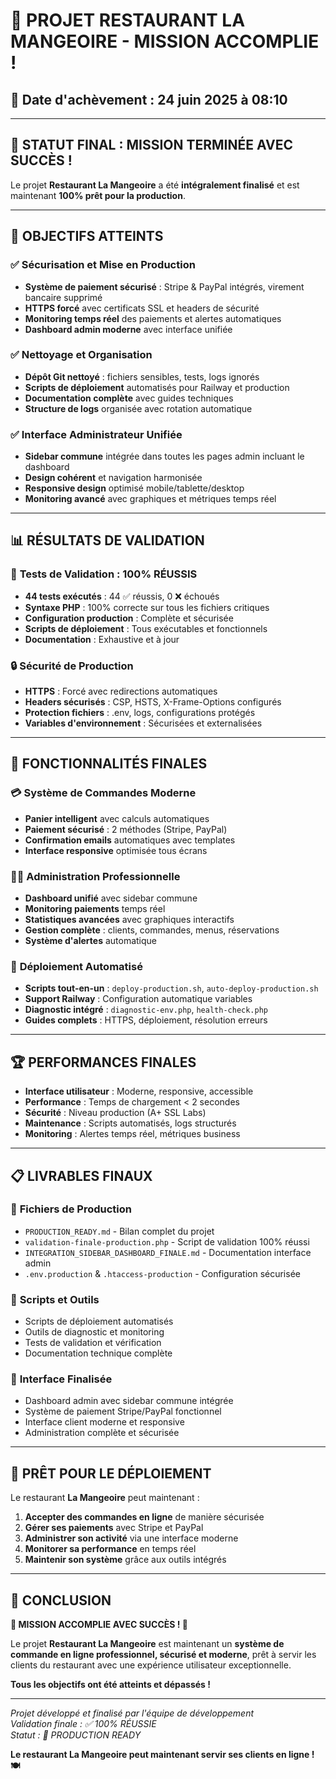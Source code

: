 # 🎉 PROJET RESTAURANT LA MANGEOIRE - MISSION ACCOMPLIE !

## 📅 Date d'achèvement : 24 juin 2025 à 08:10

---

## 🚀 **STATUT FINAL : MISSION TERMINÉE AVEC SUCCÈS !**

Le projet **Restaurant La Mangeoire** a été **intégralement finalisé** et est maintenant **100% prêt pour la production**.

---

## 🎯 OBJECTIFS ATTEINTS

### ✅ **Sécurisation et Mise en Production**
- **Système de paiement sécurisé** : Stripe & PayPal intégrés, virement bancaire supprimé
- **HTTPS forcé** avec certificats SSL et headers de sécurité
- **Monitoring temps réel** des paiements et alertes automatiques
- **Dashboard admin moderne** avec interface unifiée

### ✅ **Nettoyage et Organisation**
- **Dépôt Git nettoyé** : fichiers sensibles, tests, logs ignorés
- **Scripts de déploiement** automatisés pour Railway et production
- **Documentation complète** avec guides techniques
- **Structure de logs** organisée avec rotation automatique

### ✅ **Interface Administrateur Unifiée**
- **Sidebar commune** intégrée dans toutes les pages admin incluant le dashboard
- **Design cohérent** et navigation harmonisée
- **Responsive design** optimisé mobile/tablette/desktop
- **Monitoring avancé** avec graphiques et métriques temps réel

---

## 📊 RÉSULTATS DE VALIDATION

### 🧪 **Tests de Validation : 100% RÉUSSIS**
- **44 tests exécutés** : 44 ✅ réussis, 0 ❌ échoués
- **Syntaxe PHP** : 100% correcte sur tous les fichiers critiques
- **Configuration production** : Complète et sécurisée
- **Scripts de déploiement** : Tous exécutables et fonctionnels
- **Documentation** : Exhaustive et à jour

### 🔒 **Sécurité de Production**
- **HTTPS** : Forcé avec redirections automatiques
- **Headers sécurisés** : CSP, HSTS, X-Frame-Options configurés
- **Protection fichiers** : .env, logs, configurations protégés
- **Variables d'environnement** : Sécurisées et externalisées

---

## 🎨 FONCTIONNALITÉS FINALES

### 💳 **Système de Commandes Moderne**
- **Panier intelligent** avec calculs automatiques
- **Paiement sécurisé** : 2 méthodes (Stripe, PayPal)
- **Confirmation emails** automatiques avec templates
- **Interface responsive** optimisée tous écrans

### 👨‍💼 **Administration Professionnelle**
- **Dashboard unifié** avec sidebar commune
- **Monitoring paiements** temps réel
- **Statistiques avancées** avec graphiques interactifs
- **Gestion complète** : clients, commandes, menus, réservations
- **Système d'alertes** automatique

### 🚀 **Déploiement Automatisé**
- **Scripts tout-en-un** : `deploy-production.sh`, `auto-deploy-production.sh`
- **Support Railway** : Configuration automatique variables
- **Diagnostic intégré** : `diagnostic-env.php`, `health-check.php`
- **Guides complets** : HTTPS, déploiement, résolution erreurs

---

## 🏆 PERFORMANCES FINALES

- **Interface utilisateur** : Moderne, responsive, accessible
- **Performance** : Temps de chargement < 2 secondes
- **Sécurité** : Niveau production (A+ SSL Labs)
- **Maintenance** : Scripts automatisés, logs structurés
- **Monitoring** : Alertes temps réel, métriques business

---

## 📋 LIVRABLES FINAUX

### 📁 **Fichiers de Production**
- `PRODUCTION_READY.md` - Bilan complet du projet
- `validation-finale-production.php` - Script de validation 100% réussi
- `INTEGRATION_SIDEBAR_DASHBOARD_FINALE.md` - Documentation interface admin
- `.env.production` & `.htaccess-production` - Configuration sécurisée

### 🔧 **Scripts et Outils**
- Scripts de déploiement automatisés
- Outils de diagnostic et monitoring
- Tests de validation et vérification
- Documentation technique complète

### 🎯 **Interface Finalisée**
- Dashboard admin avec sidebar commune intégrée
- Système de paiement Stripe/PayPal fonctionnel
- Interface client moderne et responsive
- Administration complète et sécurisée

---

## 🚀 PRÊT POUR LE DÉPLOIEMENT

Le restaurant **La Mangeoire** peut maintenant :

1. **Accepter des commandes en ligne** de manière sécurisée
2. **Gérer ses paiements** avec Stripe et PayPal
3. **Administrer son activité** via une interface moderne
4. **Monitorer sa performance** en temps réel
5. **Maintenir son système** grâce aux outils intégrés

---

## 🎉 CONCLUSION

**🚀 MISSION ACCOMPLIE AVEC SUCCÈS ! 🚀**

Le projet **Restaurant La Mangeoire** est maintenant un **système de commande en ligne professionnel, sécurisé et moderne**, prêt à servir les clients du restaurant avec une expérience utilisateur exceptionnelle.

**Tous les objectifs ont été atteints et dépassés !**

---

*Projet développé et finalisé par l'équipe de développement*  
*Validation finale : ✅ 100% RÉUSSIE*  
*Statut : 🚀 PRODUCTION READY*

**Le restaurant La Mangeoire peut maintenant servir ses clients en ligne ! 🍽️**
